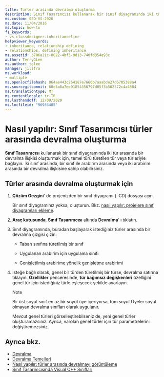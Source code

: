 ```yaml
---
title: Türler arasında devralma oluşturma
description: Sınıf Tasarımcısı kullanarak bir sınıf diyagramında iki tür arasında bir devralma ilişkisi oluşturmayı öğrenin.
ms.custom: SEO-VS-2020
ms.date: 11/04/2016
ms.topic: how-to
f1_keywords:
- vs.classdesigner.inheritanceline
helpviewer_keywords:
- inheritance, relationship defining
- relationships, defining inheritance
ms.assetid: 3786a21c-8022-4bf5-9d13-740fd354e93c
author: TerryGLee
ms.author: tglee
manager: jillfra
ms.workload:
- multiple
ms.openlocfilehash: 064ae443c264187e7666b7aaabde27d6705388a4
ms.sourcegitcommit: 60e5a8a7ee91854356797d05f3b502572c4a4884
ms.translationtype: MT
ms.contentlocale: tr-TR
ms.lasthandoff: 12/09/2020
ms.locfileid: "96933485"
---
```

# <a name="how-to-create-inheritance-between-types-in-class-designer"></a>Nasıl yapılır: Sınıf Tasarımcısı türler arasında devralma oluşturma

**Sınıf Tasarımcısı** kullanarak bir sınıf diyagramında iki tür arasında bir devralma ilişkisi oluşturmak için, temel türü türetilen tür veya türleriyle bağlayın. İki sınıf arasında, bir sınıf ile arabirim arasında veya iki arabirim arasında bir devralma ilişkisine sahip olabilirsiniz.

## <a name="to-create-an-inheritance-between-types"></a>Türler arasında devralma oluşturmak için

1. **Çözüm Gezgini**' de projenizden bir sınıf diyagramı (. CD) dosyası açın.

     Bir sınıf diyagramınız yoksa, oluşturun. Bkz. [nasıl yapılır: projelere sınıf diyagramları ekleme](how-to-add-class-diagrams-to-projects.md).

2. **Araç kutusunda**, **Sınıf Tasarımcısı** altında **Devralma**' ı tıklatın.

3. Sınıf diyagramında, buradan başlayarak istediğiniz türler arasında bir devralma çizgisi çizin:

    - Taban sınıfına türetilmiş bir sınıf

    - Uygulanan arabirim için uygulama sınıfı

    - Genişletilmiş arabirime yönelik genişletme arabirimi

4. İsteğe bağlı olarak, genel bir türden türetilmiş bir türse, devralma satırına tıklayın. **Özellikler** penceresinde, **tür bağımsız değişkenleri** özelliğini genel tür için istediğiniz türle eşleşecek şekilde ayarlayın.

    > [!NOTE]
    > Bir üst soyut sınıf en az bir soyut üye içeriyorsa, tüm soyut Üyeler soyut olmayan devralma sınıfları olarak uygulanır.
    >
    >  Mevcut genel türleri görselleştirebilseniz de, yeni genel türler oluşturamazsınız. Ayrıca, varolan genel türler için tür parametrelerini değiştiremezsiniz.

## <a name="see-also"></a>Ayrıca bkz.

- [Devralma](/dotnet/csharp/programming-guide/classes-and-structs/inheritance)
- [Devralma Temelleri](/dotnet/visual-basic/programming-guide/language-features/objects-and-classes/inheritance-basics)
- [Nasıl yapılır: türler arasında devralmayı görüntüleme](how-to-view-inheritance-between-types.md)
- [Sınıf Tasarımcısında Visual C++ Sınıfları](visual-cpp-classes.md)
